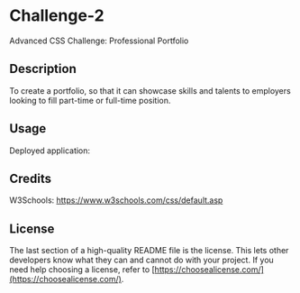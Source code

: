 # Challenge-2
Advanced CSS Challenge: Professional Portfolio

## Description

To create a portfolio, so that it can showcase skills and talents to employers looking to fill part-time or full-time position. 


## Usage

Deployed application: 

## Credits

W3Schools: https://www.w3schools.com/css/default.asp

## License

The last section of a high-quality README file is the license. This lets other developers know what they can and cannot do with your project. If you need help choosing a license, refer to [https://choosealicense.com/](https://choosealicense.com/).

